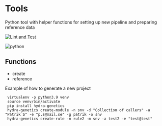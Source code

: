 
# Tools

Python tool with helper functions for setting up new pipeline and preparing reference data

[![Lint and Test](https://github.com/hydra-genetics/tools/actions/workflows/main.yaml/badge.svg?branch=master)](https://github.com/hydra-genetics/tools/actions/workflows/main.yaml)

![python](https://img.shields.io/badge/python-3.8-blue)

## Functions

* create
* reference


Example of how to generate a new project
```
 virtualenv -p python3.9 venv
 source venv/bin/activate
 pip install hydra-genetics
 hydra-genetics create-module -n snv -d "Collection of callers" -a "Patrik S" -e "p.s@mail.se" -g patrik -o snv
 hydra-genetics create-rule -n rule2 -m snv -a test2 -e "test@test"
```
